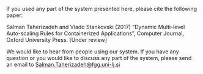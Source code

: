 If you used any part of the system presented here, please cite the following paper:

Salman Taherizadeh and Vlado Stankovski (2017) “Dynamic Multi-level Auto-scaling Rules for Containerized Applications”, Computer Journal, Oxford University Press. [Under review]

We would like to hear from people using our system. If you have any question or you would like to discuss any part of the system, please send an email to Salman.Taherizadeh@fgg.uni-lj.si 
